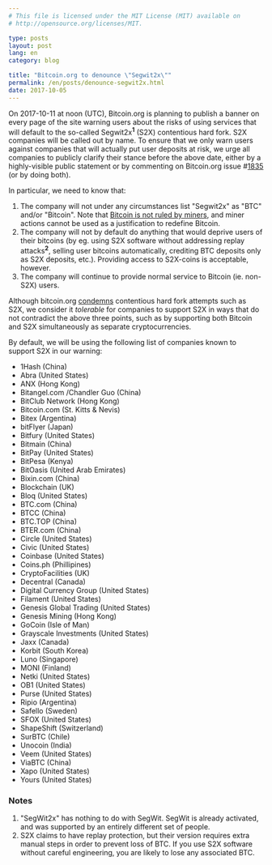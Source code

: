```yaml
---
# This file is licensed under the MIT License (MIT) available on
# http://opensource.org/licenses/MIT.

type: posts
layout: post
lang: en
category: blog

title: "Bitcoin.org to denounce \"Segwit2x\""
permalink: /en/posts/denounce-segwit2x.html
date: 2017-10-05
---
```

On 2017-10-11 at noon (UTC), Bitcoin.org is planning to publish a banner on every page of the site warning users about the risks of using services that will default to the so-called Segwit2x<sup><b>1</b></sup> (S2X) contentious hard fork. S2X companies will be called out by name. To ensure that we only warn users against companies that will actually put user deposits at risk, we urge all companies to publicly clarify their stance before the above date, either by a highly-visible public statement or by commenting on Bitcoin.org issue #[1835](https://github.com/bitcoin-dot-org/bitcoin.org/issues/1835) (or by doing both).

In particular, we need to know that:

1. The company will not under any circumstances list "Segwit2x" as "BTC" and/or "Bitcoin". Note that [Bitcoin is not ruled by miners](https://en.bitcoin.it/wiki/Bitcoin_is_not_ruled_by_miners), and miner actions cannot be used as a justification to redefine Bitcoin.
2. The company will not by default do anything that would deprive users of their bitcoins (by eg. using S2X software without addressing replay attacks<sup><b>2</b></sup>, selling user bitcoins automatically, crediting BTC deposits only as S2X deposits, etc.). Providing access to S2X-coins is acceptable, however.
3. The company will continue to provide normal service to Bitcoin (ie. non-S2X) users.

Although bitcoin.org [condemns](/en/posts/hard-fork-policy) contentious hard fork attempts such as S2X, we consider it *tolerable* for companies to support S2X in ways that do not contradict the above three points, such as by supporting both Bitcoin and S2X simultaneously as separate cryptocurrencies.

By default, we will be using the following list of companies known to support S2X in our warning:

+ 1Hash (China)
+ Abra (United States)
+ ANX (Hong Kong)
+ Bitangel.com /Chandler Guo (China)
+ BitClub Network (Hong Kong)
+ Bitcoin.com (St. Kitts & Nevis)
+ Bitex (Argentina)
+ bitFlyer (Japan)
+ Bitfury (United States)
+ Bitmain (China)
+ BitPay (United States)
+ BitPesa (Kenya)
+ BitOasis (United Arab Emirates)
+ Bixin.com (China)
+ Blockchain (UK)
+ Bloq (United States)
+ BTC.com (China)
+ BTCC (China)
+ BTC.TOP (China)
+ BTER.com (China)
+ Circle (United States)
+ Civic (United States)
+ Coinbase (United States)
+ Coins.ph (Phillipines)
+ CryptoFacilities (UK)
+ Decentral (Canada)
+ Digital Currency Group (United States)
+ Filament (United States)
+ Genesis Global Trading (United States)
+ Genesis Mining (Hong Kong)
+ GoCoin (Isle of Man)
+ Grayscale Investments (United States)
+ Jaxx (Canada)
+ Korbit (South Korea)
+ Luno (Singapore)
+ MONI (Finland)
+ Netki (United States)
+ OB1 (United States)
+ Purse (United States)
+ Ripio (Argentina)
+ Safello (Sweden)
+ SFOX (United States)
+ ShapeShift (Switzerland)
+ SurBTC (Chile)
+ Unocoin (India)
+ Veem (United States)
+ ViaBTC (China)
+ Xapo (United States)
+ Yours (United States)

### Notes

1. "SegWit2x" has nothing to do with SegWit. SegWit is already activated, and was supported by an entirely different set of people.
2. S2X claims to have replay protection, but their version requires extra manual steps in order to prevent loss of BTC. If you use S2X software without careful engineering, you are likely to lose any associated BTC.
